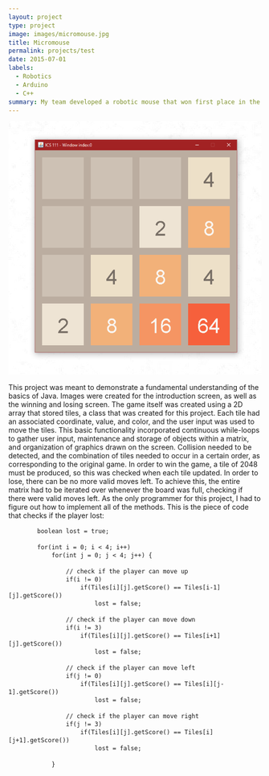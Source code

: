 ```yaml
---
layout: project
type: project
image: images/micromouse.jpg
title: Micromouse
permalink: projects/test
date: 2015-07-01
labels:
  - Robotics
  - Arduino
  - C++
summary: My team developed a robotic mouse that won first place in the 2015 UH Micromouse competition.
---
```


<img class="ui medium right floated rounded image" src="/images/2048UI.png">

This project was meant to demonstrate a fundamental understanding of the basics of Java.  Images were created for the introduction screen, as well as the winning and losing screen.  The game itself was created using a 2D array that stored tiles, a class that was created for this project.  Each tile had an associated coordinate, value, and color, and the user input was used to move the tiles.  This basic functionality incorporated continuous while-loops to gather user input, maintenance and storage of objects within a matrix, and organization of graphics drawn on the screen.  Collision needed to be detected, and the combination of tiles needed to occur in a certain order, as corresponding to the original game.  In order to win the game, a tile of 2048 must be produced, so this was checked when each tile updated.  In order to lose, there can be no more valid moves left.  To achieve this, the entire matrix had to be iterated over whenever the board was full, checking if there were valid moves left.  As the only programmer for this project, I had to figure out how to implement all of the methods.
This is the piece of code that checks if the player lost:
```
		boolean lost = true;
		
		for(int i = 0; i < 4; i++)
			for(int j = 0; j < 4; j++) {
				
				// check if the player can move up
				if(i != 0)
					if(Tiles[i][j].getScore() == Tiles[i-1][j].getScore())
						lost = false;
				
				// check if the player can move down
				if(i != 3)
					if(Tiles[i][j].getScore() == Tiles[i+1][j].getScore())
						lost = false;
				
				// check if the player can move left
				if(j != 0)
					if(Tiles[i][j].getScore() == Tiles[i][j-1].getScore())
						lost = false;
				
				// check if the player can move right
				if(j != 3)
					if(Tiles[i][j].getScore() == Tiles[i][j+1].getScore())
						lost = false;
	
			}
```
